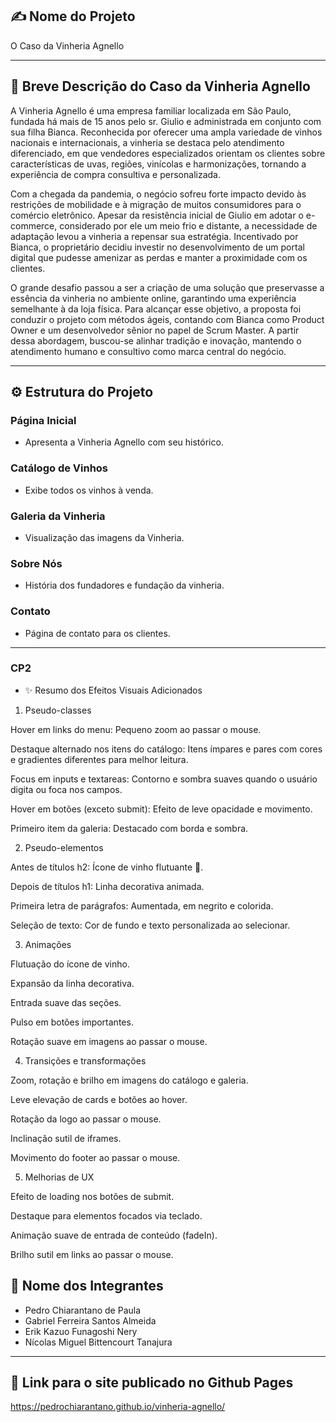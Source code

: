 ## ✍️ Nome do Projeto

O Caso da Vinheria Agnello

---

## 📄 Breve Descrição do Caso da Vinheria Agnello

A Vinheria Agnello é uma empresa familiar localizada em São Paulo, fundada há mais de 15 anos pelo sr. Giulio e administrada em conjunto com sua filha Bianca. Reconhecida por oferecer uma ampla variedade de vinhos nacionais e internacionais, a vinheria se destaca pelo atendimento diferenciado, em que vendedores especializados orientam os clientes sobre características de uvas, regiões, vinícolas e harmonizações, tornando a experiência de compra consultiva e personalizada.

Com a chegada da pandemia, o negócio sofreu forte impacto devido às restrições de mobilidade e à migração de muitos consumidores para o comércio eletrônico. Apesar da resistência inicial de Giulio em adotar o e-commerce, considerado por ele um meio frio e distante, a necessidade de adaptação levou a vinheria a repensar sua estratégia. Incentivado por Bianca, o proprietário decidiu investir no desenvolvimento de um portal digital que pudesse amenizar as perdas e manter a proximidade com os clientes.

O grande desafio passou a ser a criação de uma solução que preservasse a essência da vinheria no ambiente online, garantindo uma experiência semelhante à da loja física. Para alcançar esse objetivo, a proposta foi conduzir o projeto com métodos ágeis, contando com Bianca como Product Owner e um desenvolvedor sênior no papel de Scrum Master. A partir dessa abordagem, buscou-se alinhar tradição e inovação, mantendo o atendimento humano e consultivo como marca central do negócio.

---

## ⚙️ Estrutura do Projeto

 ### Página Inicial
   - Apresenta a Vinheria Agnello com seu histórico.

 ### Catálogo de Vinhos
   - Exibe todos os vinhos à venda.
   
 ### Galeria da Vinheria
   - Visualização das imagens da Vinheria.

 ### Sobre Nós
   - História dos fundadores e fundação da vinheria.

 ### Contato
   - Página de contato para os clientes.

---
 ### CP2
   - ✨ Resumo dos Efeitos Visuais Adicionados
1. Pseudo-classes

Hover em links do menu: Pequeno zoom ao passar o mouse.

Destaque alternado nos itens do catálogo: Itens ímpares e pares com cores e gradientes diferentes para melhor leitura.

Focus em inputs e textareas: Contorno e sombra suaves quando o usuário digita ou foca nos campos.

Hover em botões (exceto submit): Efeito de leve opacidade e movimento.

Primeiro item da galeria: Destacado com borda e sombra.

2. Pseudo-elementos

Antes de títulos h2: Ícone de vinho flutuante 🍷.

Depois de títulos h1: Linha decorativa animada.

Primeira letra de parágrafos: Aumentada, em negrito e colorida.

Seleção de texto: Cor de fundo e texto personalizada ao selecionar.

3. Animações

Flutuação do ícone de vinho.

Expansão da linha decorativa.

Entrada suave das seções.

Pulso em botões importantes.

Rotação suave em imagens ao passar o mouse.

4. Transições e transformações

Zoom, rotação e brilho em imagens do catálogo e galeria.

Leve elevação de cards e botões ao hover.

Rotação da logo ao passar o mouse.

Inclinação sutil de iframes.

Movimento do footer ao passar o mouse.

5. Melhorias de UX

Efeito de loading nos botões de submit.

Destaque para elementos focados via teclado.

Animação suave de entrada de conteúdo (fadeIn).

Brilho sutil em links ao passar o mouse. 



## 👤 Nome dos Integrantes
 - Pedro Chiarantano de Paula
 - Gabriel Ferreira Santos Almeida
 - Erik Kazuo Funagoshi Nery
 - Nícolas Miguel Bittencourt Tanajura

---

## 👾 Link para o site publicado no Github Pages

https://pedrochiarantano.github.io/vinheria-agnello/